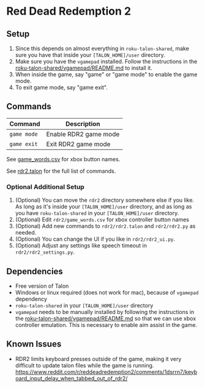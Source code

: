 # Red Dead Redemption 2

## Setup
1. Since this depends on almost everything in `roku-talon-shared`, make sure you have that inside your `[TALON_HOME]/user` directory.
2. Make sure you have the `vgamepad` installed. Follow the instructions in the [roku-talon-shared/vgamepad/README.md](https://github.com/rokubop/roku-talon-shared/tree/main/vgamepad/) to install it.
3. When inside the game, say "game" or "game mode" to enable the game mode.
4. To exit game mode, say "game exit".

## Commands
| Command | Description |
| --- | --- |
| `game mode` | Enable RDR2 game mode |
| `game exit` | Exit RDR2 game mode |

See [game_words.csv](game_words.csv) for xbox button names.

See [rdr2.talon](rdr2.talon) for the full list of commands.

### Optional Additional Setup
1. (Optional) You can move the `rdr2` directory somewhere else if you like. As long as it's inside your `[TALON_HOME]/user` directory, and as long as you have `roku-talon-shared` in your `[TALON_HOME]/user` directory.
2. (Optional) Edit `rdr2/game_words.csv` for xbox controller button names
3. (Optional) Add new commands to `rdr2/rdr2.talon` and `rdr2/rdr2.py` as needed.
4. (Optional) You can change the UI if you like in `rdr2/rdr2_ui.py`.
5. (Optional) Adjust any settings like speech timeout in `rdr2/rdr2_settings.py`.

## Dependencies

- Free version of Talon
- Windows or linux required (does not work for mac), because of `vgamepad` dependency
- `roku-talon-shared` in your `[TALON_HOME]/user` directory
- `vgamepad` needs to be manually installed by following the instructions in the [roku-talon-shared/vgamepad/README.md](https://github.com/rokubop/roku-talon-shared/tree/main/vgamepad/) so that we can use xbox controller emulation. This is necessary to enable aim assist in the game.

## Known Issues
- RDR2 limits keyboard presses outside of the game, making it very difficult to update talon files while the game is running. https://www.reddit.com/r/reddeadredemption2/comments/1dsrrn7/keyboard_input_delay_when_tabbed_out_of_rdr2/
